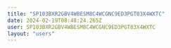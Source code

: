 ```yaml
---
title: "SP103BXR2GBV4WBESM8C4WCGNC9ED3PGT03X4WXTC"
date: 2024-02-19T08:48:24.265Z
user: SP103BXR2GBV4WBESM8C4WCGNC9ED3PGT03X4WXTC
layout: "users"
---
```

    